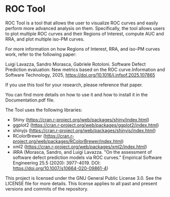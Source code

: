 # ROC Tool

ROC Tool is a tool that allows the user to visualize ROC curves and easily perform more advanced analysis on them. Specifically, the tool allows users to plot multiple ROC curves and their Regions of Interest, compute AUC and RRA, and plot multiple iso-PM curves.

For more information on how Regions of Interest, RRA, and iso-PM curves work, refer to the following paper:

Luigi Lavazza, Sandro Morasca, Gabriele Rotoloni. Software Defect Prediction evaluation: New metrics based on the ROC curve.Information and Software Technology, 2025, https://doi.org/10.1016/j.infsof.2025.107865

If you use this tool for your research, please reference that paper.

You can find more details on how to use it and how to install it in the Documentation.pdf file.


The Tool uses the following libraries:
- Shiny (https://cran.r-project.org/web/packages/shiny/index.html)
- ggplot2 (https://cran.r-project.org/web/packages/ggplot2/index.html)
- shinyjs (https://cran.r-project.org/web/packages/shinyjs/index.html)
- RColorBrewer (https://cran.r-project.org/web/packages/RColorBrewer/index.html)
- xml2 (https://cran.r-project.org/web/packages/xml2/index.html)
- iRRA (Morasca, Sandro, and Luigi Lavazza. "On the assessment of software defect prediction models via ROC curves." Empirical Software Engineering 25.5 (2020): 3977-4019. DOI: https://doi.org/10.1007/s10664-020-09861-4)

This project is licensed under the GNU General Public License 3.0. See the LICENSE file for more details. This license applies to all past and present versions and commits of the repository.
